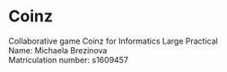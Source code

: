 # Coinz
Collaborative game Coinz for Informatics Large Practical  
Name: Michaela Brezinova  
Matriculation number: s1609457  
